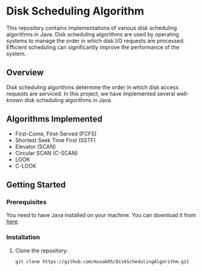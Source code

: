 # Disk Scheduling Algorithm

This repository contains implementations of various disk scheduling algorithms in Java. Disk scheduling algorithms are used by operating systems to manage the order in which disk I/O requests are processed. Efficient scheduling can significantly improve the performance of the system.

## Overview

Disk scheduling algorithms determine the order in which disk access requests are serviced. In this project, we have implemented several well-known disk scheduling algorithms in Java.

## Algorithms Implemented

- First-Come, First-Served (FCFS)
- Shortest Seek Time First (SSTF)
- Elevator (SCAN)
- Circular SCAN (C-SCAN)
- LOOK
- C-LOOK

## Getting Started

### Prerequisites

You need to have Java installed on your machine. You can download it from [here](https://www.oracle.com/java/technologies/javase-downloads.html).

### Installation

1. Clone the repository:
    ```sh
    git clone https://github.com/musab05/DiskSchedulingAlgorithm.git
    ```
